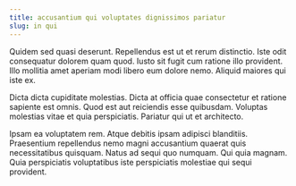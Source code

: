 ```yaml
---
title: accusantium qui voluptates dignissimos pariatur
slug: in qui
---
```


Quidem sed quasi deserunt. Repellendus est ut et rerum distinctio. Iste odit consequatur dolorem quam quod. Iusto sit fugit cum ratione illo provident. Illo mollitia amet aperiam modi libero eum dolore nemo. Aliquid maiores qui iste ex.

Dicta dicta cupiditate molestias. Dicta at officia quae consectetur et ratione sapiente est omnis. Quod est aut reiciendis esse quibusdam. Voluptas molestias vitae et quia perspiciatis. Pariatur qui ut et architecto.

Ipsam ea voluptatem rem. Atque debitis ipsam adipisci blanditiis. Praesentium repellendus nemo magni accusantium quaerat quis necessitatibus quisquam. Natus ad sequi quo numquam. Qui quia magnam. Quia perspiciatis voluptatibus iste perspiciatis molestiae qui sequi provident.
